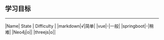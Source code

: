 ## 学习目标
***

|Name| State |  Difficulty  |
|markdown|√|简单|
|vue|-|一般|
|springboot|-|稍难|
|Neo4j|o||
|threejs|o||